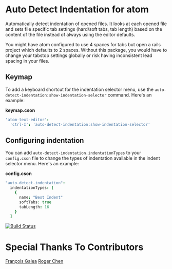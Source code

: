 # Auto Detect Indentation for atom

Automatically detect indentation of opened files. It looks at each opened file and sets file specific tab settings (hard/soft tabs, tab length) based on the content of the file instead of always using the editor defaults.

You might have atom configured to use 4 spaces for tabs but open a rails project which defaults to 2 spaces. Without this package, you would have to change your tabstop settings globally or risk having inconsistent lead spacing in your files.

## Keymap

To add a keyboard shortcut for the indentation selector menu, use the `auto-detect-indentation:show-indentation-selector` command. Here's an example:

**keymap.cson**

```cson
'atom-text-editor':
  'ctrl-I': 'auto-detect-indentation:show-indentation-selector'
```

## Configuring indentation

You can add `auto-detect-indentation.indentationTypes` to your `config.cson` file to change the types of indentation available in the indent selector menu. Here's an example:

**config.cson**

```cson
"auto-detect-indentation":
  indentationTypes: [
    {
      name: "Best Indent"
      softTabs: true
      tabLength: 16
    }
  ]
```

[![Build Status](https://travis-ci.org/jtokoph/auto-detect-indentation.svg?branch=master)](https://travis-ci.org/jtokoph/auto-detect-indentation)

# Special Thanks To Contributors

[François Galea](https://github.com/fgalea)
[Roger Chen](https://github.com/rogerhub)
